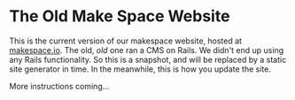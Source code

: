 # The Old Make Space Website

This is the current version of our makespace website, hosted at [makespace.io](https://makespace.io). The old, _old_ one ran a CMS on Rails. We didn't end up using any Rails functionality. So this is a snapshot, and will be replaced by a static site generator in time. In the meanwhile, this is how you update the site.

More instructions coming...
